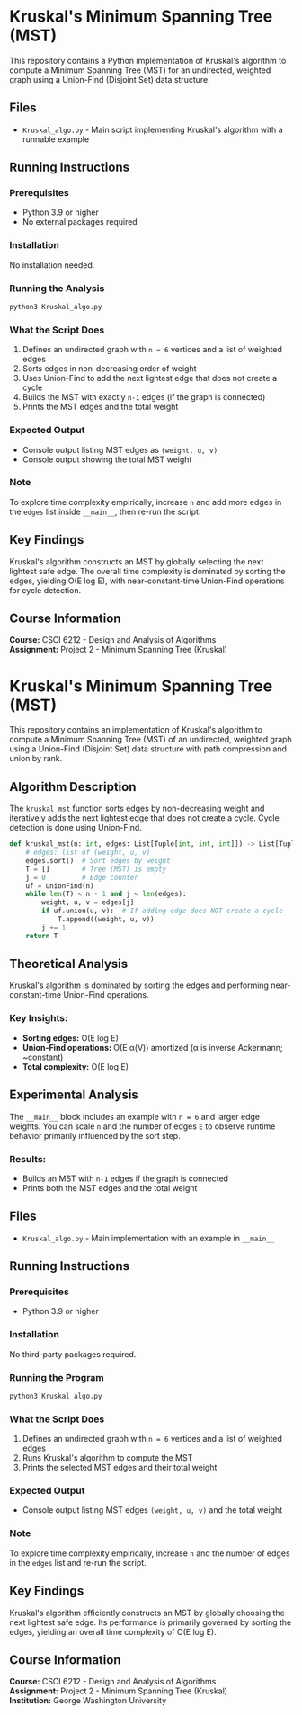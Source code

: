 # Kruskal's Minimum Spanning Tree (MST)

This repository contains a Python implementation of Kruskal's algorithm to compute a Minimum Spanning Tree (MST) for an undirected, weighted graph using a Union-Find (Disjoint Set) data structure.

## Files

- `Kruskal_algo.py` - Main script implementing Kruskal's algorithm with a runnable example

## Running Instructions

### Prerequisites
- Python 3.9 or higher
- No external packages required

### Installation
No installation needed.

### Running the Analysis
```bash
python3 Kruskal_algo.py
```

### What the Script Does
1. Defines an undirected graph with `n = 6` vertices and a list of weighted edges
2. Sorts edges in non-decreasing order of weight
3. Uses Union-Find to add the next lightest edge that does not create a cycle
4. Builds the MST with exactly `n-1` edges (if the graph is connected)
5. Prints the MST edges and the total weight

### Expected Output
- Console output listing MST edges as `(weight, u, v)`
- Console output showing the total MST weight

### Note
To explore time complexity empirically, increase `n` and add more edges in the `edges` list inside `__main__`, then re-run the script.

## Key Findings

Kruskal's algorithm constructs an MST by globally selecting the next lightest safe edge. The overall time complexity is dominated by sorting the edges, yielding O(E log E), with near-constant-time Union-Find operations for cycle detection.

## Course Information

**Course:** CSCI 6212 - Design and Analysis of Algorithms  
**Assignment:** Project 2 - Minimum Spanning Tree (Kruskal)
# Kruskal's Minimum Spanning Tree (MST)

This repository contains an implementation of Kruskal's algorithm to compute a Minimum Spanning Tree (MST) of an undirected, weighted graph using a Union-Find (Disjoint Set) data structure with path compression and union by rank.

## Algorithm Description

The `kruskal_mst` function sorts edges by non-decreasing weight and iteratively adds the next lightest edge that does not create a cycle. Cycle detection is done using Union-Find.

```python
def kruskal_mst(n: int, edges: List[Tuple[int, int, int]]) -> List[Tuple[int, int, int]]:
    # edges: list of (weight, u, v)
    edges.sort()  # Sort edges by weight
    T = []        # Tree (MST) is empty
    j = 0         # Edge counter
    uf = UnionFind(n)
    while len(T) < n - 1 and j < len(edges):
        weight, u, v = edges[j]
        if uf.union(u, v):  # If adding edge does NOT create a cycle
            T.append((weight, u, v))
        j += 1
    return T
```

## Theoretical Analysis

Kruskal's algorithm is dominated by sorting the edges and performing near-constant-time Union-Find operations.

### Key Insights:
- **Sorting edges:** O(E log E)
- **Union-Find operations:** O(E α(V)) amortized (α is inverse Ackermann; ~constant)
- **Total complexity:** O(E log E)

## Experimental Analysis

The `__main__` block includes an example with `n = 6` and larger edge weights. You can scale `n` and the number of edges `E` to observe runtime behavior primarily influenced by the sort step.

### Results:
- Builds an MST with `n-1` edges if the graph is connected
- Prints both the MST edges and the total weight

## Files

- `Kruskal_algo.py` - Main implementation with an example in `__main__`

## Running Instructions

### Prerequisites
- Python 3.9 or higher

### Installation
No third-party packages required.

### Running the Program
```bash
python3 Kruskal_algo.py
```

### What the Script Does
1. Defines an undirected graph with `n = 6` vertices and a list of weighted edges
2. Runs Kruskal's algorithm to compute the MST
3. Prints the selected MST edges and their total weight

### Expected Output
- Console output listing MST edges `(weight, u, v)` and the total weight

### Note
To explore time complexity empirically, increase `n` and the number of edges in the `edges` list and re-run the script.

## Key Findings

Kruskal's algorithm efficiently constructs an MST by globally choosing the next lightest safe edge. Its performance is primarily governed by sorting the edges, yielding an overall time complexity of O(E log E).

## Course Information

**Course:** CSCI 6212 - Design and Analysis of Algorithms  
**Assignment:** Project 2 - Minimum Spanning Tree (Kruskal)  
**Institution:** George Washington University

